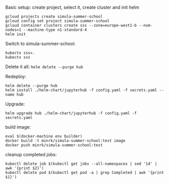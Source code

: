 Basic setup: create project, select it, create cluster and init helm

    gcloud projects create simula-summer-school
    gcloud config set project simula-summer-school
    gcloud container clusters create sss --zone=europe-west1-b --num-nodes=1 --machine-type n1-standard-4
    helm init

Switch to simula-summer-school:

    kubectx sss=.
    kubectx sss

Delete it all: `helm delete --purge hub`

Redeploy:

    helm delete --purge hub
    helm install ./helm-chart/jupyterhub -f config.yaml -f secrets.yaml --name hub

Upgrade:

    helm upgrade hub ./helm-chart/jupyterhub -f config.yaml -f secrets.yaml

build image:

    eval $(docker-machine env builder)
    docker build -t minrk/simula-summer-school:test image
    docker push minrk/simula-summer-school:test

cleanup completed jobs:

    kubectl delete job $(kubectl get jobs --all-namespaces | sed '1d' | awk '{print $2}')
    kubectl delete pod $(kubectl get pod -a | grep Completed | awk '{print $1}')

